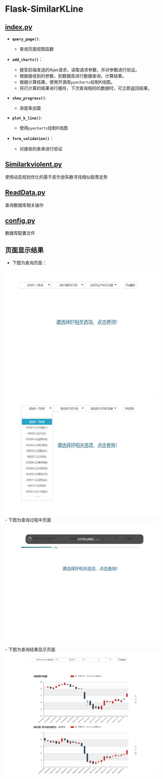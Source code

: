 # Flask-SimilarKLine

## [index.py](https://github.com/ChengJiaGen/Flask-SimilarKLine/blob/master/index.py)
- **`query_page()`**:
  + 查询页面视图函数
  
- **`add_charts()`**：
  + 接受前端发送的Ajax请求，读取请求参数，并对参数进行验证。
  + 根据接收到的参数，到数据库进行数据查询，计算结果。
  + 根据计算结果，使用开源库`pyecharts`绘制K线图。
  + 将已计算的结果进行缓存，下次查询相同的数据时，可立即返回结果。
  
- **`show_progress()`**:
  + 进度条加载
  
- **`plot_k_line()`**:
  + 使用`pyecharts`绘制K线图
  
- **`form_validation()`**：
  + 对接收的表单进行验证
  
## [Similarkviolent.py](https://github.com/ChengJiaGen/Flask-SimilarKLine/blob/master/Similarkviolent.py)
  使用动态规划优化的基于皮尔逊系数寻找相似股票走势
  
## [ReadData.py](https://github.com/ChengJiaGen/Flask-SimilarKLine/blob/master/ReadData.py)
  查询数据库相关操作
  
## [config.py](https://github.com/ChengJiaGen/Flask-SimilarKLine/blob/master/config.py)
  数据库配置文件
  
## 页面显示结果
- 下图为查询页面：
<div align=center><img src="https://github.com/ChengJiaGen/Flask-SimilarKLine/blob/master/result_img/start_page.png" width="600" height="400"/></div>
<div align=center><img src="https://github.com/ChengJiaGen/Flask-SimilarKLine/blob/master/result_img/select-page.png" width="600" height="400"/></div>
- 下图为查询过程中页面
  <div align=center><img src="https://github.com/ChengJiaGen/Flask-SimilarKLine/blob/master/result_img/proress-page.png" width="600" height="400"/></div>
- 下图为查询结果显示页面
 <div align=center><img src="https://github.com/ChengJiaGen/Flask-SimilarKLine/blob/master/result_img/result-page.png" width="600" height="400"/></div>


  
